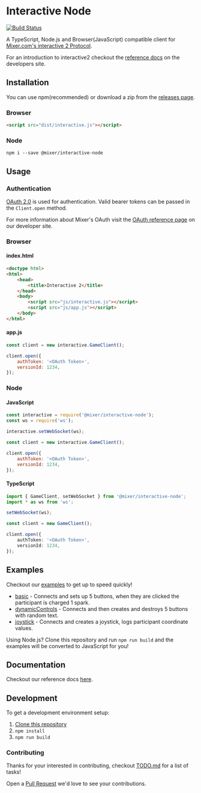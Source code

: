 # Interactive Node

[![Build Status](https://travis-ci.org/mixer/interactive-node.svg?branch=master)](https://travis-ci.org/mixer/interactive-node)

A TypeScript, Node.js and Browser(JavaScript) compatible client for [Mixer.com's interactive 2 Protocol](https://dev.mixer.com/guides/mixplay/protocol/overview).

For an introduction to interactive2 checkout the [reference docs](https://dev.mixer.com/guides/mixplay/introduction) on the developers site.

## Installation

You can use npm(recommended) or download a zip from the [releases page](https://github.com/mixer/interactive-node/releases).

### Browser

```html
<script src="dist/interactive.js"></script>
```

### Node

```
npm i --save @mixer/interactive-node
```

## Usage

### Authentication

[OAuth 2.0](https://tools.ietf.org/html/rfc6749) is used for authentication. Valid bearer tokens can be passed in the `Client.open` method.

For more information about Mixer's OAuth visit the [OAuth reference page](https://dev.mixer.com/reference/oauth/index.html) on our developer site.

### Browser

#### index.html

```html
<doctype html>
<html>
    <head>
        <title>Interactive 2</title>
    </head>
    <body>
        <script src="js/interactive.js"></script>
        <script src="js/app.js"></script>
    </body>
</html>
```

#### app.js

```js
const client = new interactive.GameClient();

client.open({
    authToken: '<OAuth Token>',
    versionId: 1234,
});
```

### Node

#### JavaScript

```js
const interactive = require('@mixer/interactive-node');
const ws = require('ws');

interactive.setWebSocket(ws);

const client = new interactive.GameClient();

client.open({
    authToken: '<OAuth Token>',
    versionId: 1234,
});
```

#### TypeScript

```ts
import { GameClient, setWebSocket } from '@mixer/interactive-node';
import * as ws from 'ws';

setWebSocket(ws);

const client = new GameClient();

client.open({
    authToken: '<OAuth Token>',
    versionId: 1234,
});
```

## Examples

Checkout our [examples](https://github.com/mixer/interactive-node/tree/master/examples/) to get up to speed quickly!

* [basic](https://github.com/mixer/interactive-node/tree/master/examples/basic.ts) - Connects and sets up 5 buttons, when they are clicked the participant is charged 1 spark.
* [dynamicControls](https://github.com/mixer/interactive-node/tree/master/examples/dynamicControls.ts) - Connects and then creates and destroys 5 buttons with random text.
* [joystick](https://github.com/mixer/interactive-node/tree/master/examples/joystick.ts) - Connects and creates a joystick, logs participant coordinate values.

Using Node.js? Clone this repository and run `npm run build` and the examples will be converted to JavaScript for you!

## Documentation

Checkout our reference docs [here](https://mixer.github.io/interactive-node/).

## Development

To get a development environment setup:

1. [Clone this repository](https://help.github.com/articles/cloning-a-repository/)
2. `npm install`
3. `npm run build`

### Contributing

Thanks for your interested in contributing, checkout [TODO.md](https://github.com/mixer/interactive-node/blob/master/TODO.md) for a list of tasks!

Open a [Pull Request](https://github.com/mixer/interactive-node/pulls) we'd love to see your contributions.
